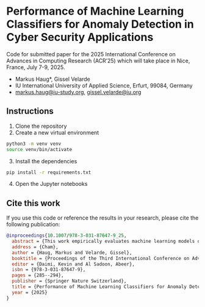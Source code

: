 # Performance of Machine Learning Classifiers for Anomaly Detection in Cyber Security Applications
Code for submitted paper for the 2025 International Conference on Advances in Computing Research (ACR’25) which will take place in Nice, France, July 7-9, 2025.

- Markus Haug*, Gissel Velarde
- IU International University of Applied Science, Erfurt, 99084, Germany
- markus.haug@iu-study.org, gissel.velarde@iu.org

## Instructions

1. Clone the repository
2. Create a new virtual environment

```bash
python3 -m venv venv
source venv/bin/activate
```

3. Install the dependencies

```bash
pip install -r requirements.txt
```

4. Open the Jupyter notebooks

## Cite this work

If you use this code or reference the results in your research, please cite the following publication:

```bibtex
@inproceedings{10.1007/978-3-031-87647-9_25,
  abstract = {This work empirically evaluates machine learning models on two imbalanced public datasets (KDDCUP99 and Credit Card Fraud 2013). The method includes data preparation, model training, and evaluation, using an 80/20 (train/test) split. Models tested include eXtreme Gradient Boosting (XGB), Multi Layer Perceptron (MLP), Generative Adversarial Network (GAN), Variational Autoencoder (VAE), and Multiple-Objective Generative Adversarial Active Learning (MO-GAAL), with XGB and MLP further combined with Random-Over-Sampling (ROS) and Self-Paced-Ensemble (SPE). Evaluation involves 5-fold cross-validation and imputation techniques (mean, median, and IterativeImputer) with 10, 20, 30, and 50 {\%} missing data. Findings show XGB and MLP outperform generative models. IterativeImputer results are comparable to mean and median, but not recommended for large datasets due to increased complexity and execution time. The code used is publicly available on GitHub (github.com/markushaug/acr-25).},
  address = {Cham},
  author = {Haug, Markus and Velarde, Gissel},
  booktitle = {Proceedings of the Third International Conference on Advances in Computing Research (ACR'25)},
  editor = {Daimi, Kevin and Al Sadoon, Abeer},
  isbn = {978-3-031-87647-9},
  pages = {285--294},
  publisher = {Springer Nature Switzerland},
  title = {Performance of Machine Learning Classifiers for Anomaly Detection in Cyber Security Applications},
  year = {2025}
}
```
